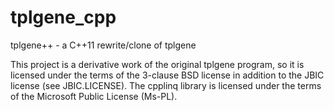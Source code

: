 tplgene_cpp
===========

tplgene++ - a C++11 rewrite/clone of tplgene

This project is a derivative work of the original tplgene program, so it is licensed under the terms of the 3-clause BSD license in addition to the JBIC license (see JBIC.LICENSE).  The cpplinq library is licensed under the terms of the Microsoft Public License (Ms-PL).
